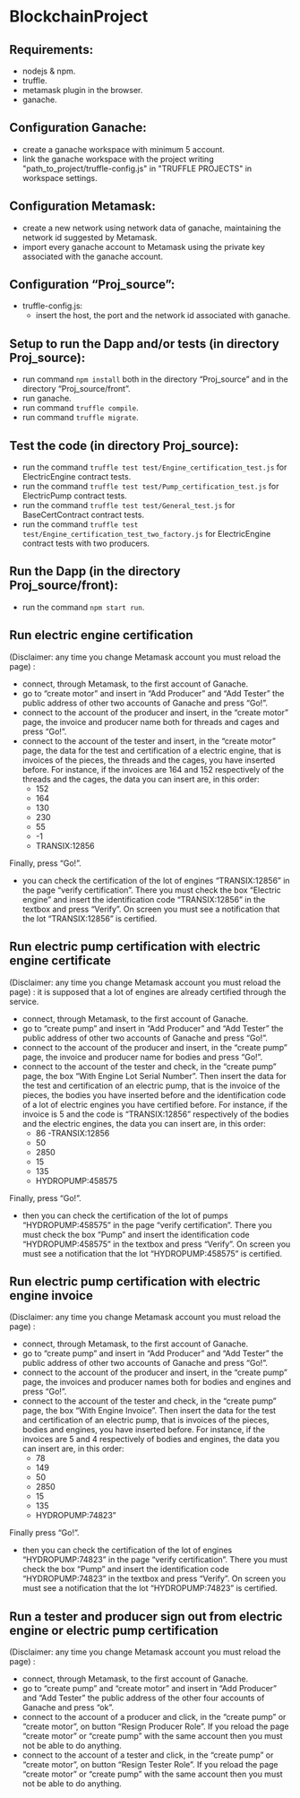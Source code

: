# BlockchainProject

## Requirements:
- nodejs & npm.
- truffle.
- metamask plugin in the browser.
- ganache.

## Configuration Ganache:
- create a ganache workspace with minimum 5 account.
- link the ganache workspace with the project writing  "path_to_project/truffle-config.js" in "TRUFFLE PROJECTS" in workspace settings.

## Configuration Metamask:
- create a new network using network data of ganache, maintaining the network id suggested by Metamask. 
- import every ganache account to Metamask using the private key associated with the ganache account.

## Configuration “Proj_source”:
- truffle-config.js:
	- insert the host, the port and the network id associated with ganache.

## Setup to run the Dapp and/or tests (in directory Proj_source):
- run command `npm install` both in the directory “Proj_source” and in the directory “Proj_source/front”.
- run ganache.
- run command `truffle compile`.
- run command `truffle migrate`.

## Test the code (in directory Proj_source):
- run the command `truffle test test/Engine_certification_test.js` for ElectricEngine contract tests.
- run the command `truffle test test/Pump_certification_test.js` for ElectricPump contract tests.
- run the command `truffle test test/General_test.js` for BaseCertContract contract tests.
- run the command `truffle test test/Engine_certification_test_two_factory.js` for ElectricEngine contract tests with two producers.

## Run the Dapp (in the directory Proj_source/front):
- run the command `npm start run`.


## Run electric engine certification 
(Disclaimer: any time you change Metamask account you must reload the page) :
- connect, through Metamask, to the first account of Ganache.
- go to “create motor” and insert in “Add Producer” and “Add Tester” the public address of other two accounts of Ganache and press “Go!”.
- connect to the account of the producer and insert, in the “create motor” page, the invoice and producer name both for threads and cages and press “Go!”.
- connect to the account of the tester and insert, in the “create motor” page, the data for the test and certification of a electric engine, that is invoices of the pieces, the threads and the cages, you have inserted before. For instance, if the invoices are 164 and 152 respectively of the threads and the cages, the data you can insert are, in this order:
  	- 152
	- 164
	- 130
	- 230
	- 55
	- -1
	- TRANSIX:12856
   
Finally, press “Go!”.
- you can check the certification of the lot of engines “TRANSIX:12856” in the page “verify certification”. There you must check the box “Electric engine” and insert the identification code “TRANSIX:12856” in the textbox and press “Verify”. On screen you must see a notification that the lot “TRANSIX:12856” is certified.

## Run electric pump certification with electric engine certificate 
(Disclaimer: any time you change Metamask account you must reload the page) :
it is supposed that a lot of engines are already certified through the service.
- connect, through Metamask, to the first account of Ganache.
- go to “create pump” and insert in “Add Producer” and “Add Tester” the public address of other two accounts of Ganache and press “Go!”.
- connect to the account of the producer and insert, in the “create pump” page, the invoice and producer name for bodies and press “Go!”.
- connect to the account of the tester and check, in the “create pump” page, the box “With Engine Lot Serial Number”. Then insert the data for the test and certification of an electric pump, that is the invoice of the pieces, the bodies you have inserted before and the identification code of a lot of electric engines you have certified before. For instance, if the invoice is 5 and the code is “TRANSIX:12856” respectively of the bodies and the electric engines, the data you can insert are, in this order:
	- 86
	-TRANSIX:12856
	- 50
	- 2850
	- 15
	- 135
	- HYDROPUMP:458575
   
Finally, press “Go!”.
- then you can check the certification of the lot of pumps “HYDROPUMP:458575” in the page “verify certification”. There you must check the box “Pump” and insert the identification code “HYDROPUMP:458575” in the textbox and press “Verify”. On screen you must see a notification that the lot “HYDROPUMP:458575” is certified.

## Run electric pump certification with electric engine invoice 
(Disclaimer: any time you change Metamask account you must reload the page) :
- connect, through Metamask, to the first account of Ganache.
- go to “create pump” and insert in “Add Producer” and “Add Tester” the public address of other two accounts of Ganache and press “Go!”.
- connect to the account of the producer and insert, in the “create pump” page, the invoices and producer names both for bodies and engines and press “Go!”.
- connect to the account of the tester and check, in the “create pump” page, the box “With Engine Invoice”. Then insert the data for the test and certification of an electric pump, that is invoices of the pieces, bodies and engines, you have inserted before. For instance, if the invoices are 5 and 4 respectively of bodies and engines, the data you can insert are, in this order:
	- 78
	- 149
	- 50
	- 2850
	- 15
	- 135
	- HYDROPUMP:74823”
   
Finally press “Go!”.
- then you can check the certification of the lot of engines “HYDROPUMP:74823” in the page “verify certification”. There you must check the box “Pump” and insert the identification code “HYDROPUMP:74823” in the textbox and press “Verify”. On screen you must see a notification that the lot “HYDROPUMP:74823”  is certified.

## Run a tester and producer sign out from electric engine or electric pump certification 
(Disclaimer: any time you change Metamask account you must reload the page) :
- connect, through Metamask, to the first account of Ganache.
- go to “create pump” and  “create motor” and insert in “Add Producer” and “Add Tester” the public address of the other four accounts of Ganache and press “ok”.
- connect to the account of a producer and click, in the “create pump” or “create motor”, on button “Resign Producer Role”. If you reload the page “create motor” or “create pump” with the same account then you must not be able to do anything.
- connect to the account of a tester and click, in the “create pump” or “create motor”, on button “Resign Tester Role”. If you reload the page “create motor” or “create pump” with the same account then you must not be able to do anything.

